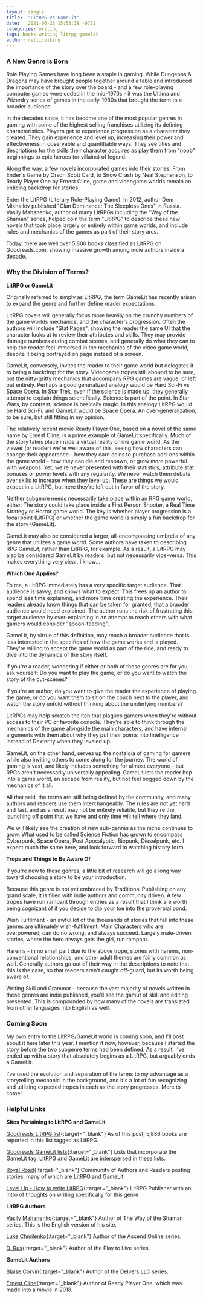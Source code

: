 ```yaml
---
layout: single
title:  "LitRPG vs GameLit"
date:   2021-06-23 15:55:38 -0751
categories: writing
tags: books writing litrpg gamelit
author: celticviking
---
```

### A New Genre is Born

Role Playing Games have long been a staple in gaming. While Dungeons & Dragons may have brought people together around a table and introduced the importance of the story over the board - and a few role-playing computer games were coded in the mid-1970s - it was the Ultima and Wizardry series of games in the early-1980s that brought the term to a broader audience.

In the decades since, it has become one of the most popular genres in gaming with some of the highest selling franchises utilizing its defining characteristics. Players get to experience progression as a character they created. They gain experience and level up, increasing their power and effectiveness in observable and quantifiable ways. They see titles and descriptions for the skills their character acquires as play them from "noob" beginnings to epic heroes (or villains) of legend.

Along the way, a few novels incorporated games into their stories. From Ender's Game by Orson Scott Card, to Snow Crash by Neal Stephenson, to Ready Player One by Ernest Cline, game and videogame worlds remain an enticing backdrop for stories.

Enter the LitRPG (Literary Role-Playing Game). In 2012, author Dem Mikhailov published "Clan Dominance: The Sleepless Ones" in Russia. Vasily Mahanenko, author of many LitRPGs including the "Way of the Shaman" series, helped coin the term "LitRPG" to describe these new novels that took place largely or entirely within game worlds, and include rules and mechanics of the games as part of their story arcs.

Today, there are well over 5,800 books classified as LitRPG on Goodreads.com, showing massive growth among indie authors inside a decade.

### Why the Division of Terms?

**LitRPG or GameLit** 

Originally referred to simply as LitRPG, the term GameLit has recently arisen to expand the genre and further define reader expectations. 

LitRPG novels will generally focus more heavily on the crunchy numbers of the game worlds mechanics, and the character's progression. Often the authors will include "Stat Pages", showing the reader the same UI that the character looks at to review their attributes and skills. They may provide damage numbers during combat scenes, and generally do what they can to help the reader feel immersed in the mechanics of the video game world, despite it being portrayed on page instead of a screen.

GameLit, conversely, invites the reader to their game world but delegates it to being a backdrop for the story. Videogame tropes still abound to be sure, but the nitty-gritty mechanics that accompany RPG games are vague, or left out entirely. Perhaps a good generalized analogy would be Hard Sci-Fi vs Space Opera. In Star Trek, even if the science is made up, they generally attempt to explain things scientifically. Science is part of the point. In Star Wars, by contrast, science is basically magic. In this analogy LitRPG would be Hard Sci-Fi, and GameLit would be Space Opera. An over-generalization, to be sure, but still fitting in my opinion.

The relatively recent movie Ready Player One, based on a novel of the same name by Ernest Cline, is a prime example of GameLit specifically. Much of the story takes place inside a virtual reality online game world. As the viewer (or reader) we're well aware of this, seeing how characters can change their appearance - how they earn coins to purchase add-ons within the game world - how they can die and respawn, or grow more powerful with weapons. Yet, we're never presented with their statistics, attribute stat bonuses or power levels with any regularity. We never watch them debate over skills to increase when they level up. These are things we would expect in a LitRPG, but here they're left out in favor of the story.

Neither subgenre needs necessarily take place within an RPG game world, either. The story could take place inside a First Person Shooter, a Real Time Strategy or Horror game world. The key is whether player progression is a focal point (LitRPG) or whether the game world is simply a fun backdrop for the story (GameLit).

GameLit may also be considered a larger, all-encompassing umbrella of any genre that utilizes a game world. Some authors have taken to describing RPG GameLit, rather than LitRPG, for example. As a result, a LitRPG may also be considered GameLit by readers, but not necessarily vice-versa. This makes everything very clear, I know...

**Which One Applies?**

To me, a LitRPG immediately has a very specific target audience. That audience is savvy, and knows what to expect. This frees up an author to spend less time explaining, and more time creating the experience. Their readers already know things that can be taken for granted, that a braoder audience would need explained. The author runs the risk of frustrating this target audience by over-explaining in an attempt to reach others with what gamers would consider "spoon-feeding".

GameLit, by virtue of this definition, may reach a broader audience that is less interested in the specifics of how the game works and is played. They're willing to accept the game world as part of the ride, and ready to dive into the dynamics of the story itself.

If you're a reader, wondering if either or both of these genres are for you, ask yourself: Do you want to play the game, or do you want to watch the story of the cut-scenes? 

If you're an author, do you want to give the reader the experience of playing the game, or do you want them to sit on the couch next to the player, and watch the story unfold without thinking about the underlying numbers?

LitRPGs may help scratch the itch that plagues gamers when they're without access to their PC or favorite console. They're able to think through the mechanics of the game alongside the main characters, and have internal arguments with them about why they put their points into Intelligence instead of Dexterity when they leveled up.

GameLit, on the other hand, serves up the nostalgia of gaming for gamers while also inviting others to come along for the journey. The world of gaming is vast, and likely includes something for almost everyone - but RPGs aren't necessarily universally appealing. GameLit lets the reader hop into a game world, an escape from reality, but not feel bogged down by the mechanics of it all.

All that said, the terms are still being defined by the community, and many authors and readers use them interchangeably. The rules are not yet hard and fast, and as a result may not be entirely reliable, but they're the launching off point that we have and only time will tell where they land.

We will likely see the creation of new sub-genres as the niche continues to grow.  What used to be called Science Fiction has grown to encompass Cyberpunk, Space Opera, Post Apocalyptic, Biopunk, Dieselpunk, etc. I expect much the same here, and look forward to watching history form.

**Trops and Things to Be Aware Of**

If you're new to these genres, a little bit of research will go a long way toward choosing a story to be your introduction.

Because this genre is not yet embraced by Traditional Publishing on any grand scale, it is filled with indie authors and community driven. A few tropes have run rampant through entries as a result that I think are worth being cognizant of if you decide to dip your toe into the proverbial pond.

Wish Fulfilment - an awful lot of the thousands of stories that fall into these genres are ultimately wish-fulfilment. Main Characters who are overpowered, can do no wrong, and always succeed. Largely male-driven stories, where the hero always gets the girl, run rampant.

Harems - in no small part due to the above trope, stories with harems, non-conventional relationships, and other adult themes are fairly common as well. Generally authors go out of their way in the descriptions to note that this is the case, so that readers aren't caught off-guard, but its worth being aware of. 

Writing Skill and Grammar - because the vast majority of novels written in these genres are indie published, you'll see the gamut of skill and editing presented. This is compounded by how many of the novels are translated from other languages into English as well.

### Coming Soon

My own entry to the LitRPG/GameLit world is coming soon, and I'll post about it here later this year. I mention it now, however, because I started the story before the two subgenre terms had been defined. As a result, I've ended up with a story that absolutely begins as a LitRPG, but arguably ends a GameLit. 

I've used the evolution and separation of the terms to my advantage as a storytelling mechanic in the background, and it's a lot of fun recognizing and utilizing expected tropes in each as the story progresses.  More to come!

### Helpful Links

**Sites Pertaining to LitRPG and GameLit**

[Goodreads LitRPG list](https://www.goodreads.com/shelf/show/litrpg){:target="_blank"}
As of this post, 5,886 books are reported in this list tagged as LitRPG.

[Goodreads GameLit lists](https://www.goodreads.com/list/tag/gamelit?utf8=%E2%9C%93&id=GameLit){:target="_blank"}
Lists that incorporate the GameLit tag. LitRPG and GameLit are interspersed in these lists.

[Royal Road](https://www.royalroad.com/home){:target="_blank"}
Community of Authors and Readers posting stories, many of which are LitRPG and GameLit.

[Level Up - How to write LitRPG](https://www.levelup.pub/how-to-write-litrpg){:target="_blank"}
LitRPG Publisher with an intro of thoughts on writing specifically for this genre



**LitRPG Authors**

[Vasily Mahanenko](http://mahanenko.ru/en/){:target="_blank"}
Author of The Way of the Shaman series. This is the English version of his site.

[Luke Chmilenko](https://lukechmilenko.com/){:target="_blank"}
Author of the Ascend Online series.

[D. Rus](https://www.goodreads.com/author/show/481586.D_Rus){:target="_blank"}
Author of the Play to Live series.



**GameLit Authors**

[Blaise Corvin](https://blaise-corvin.com/){:target="_blank"}
Author of the Delvers LLC series.

[Ernest Cline](https://www.ernestcline.com/){:target="_blank"}
Author of Ready Player One, which was made into a movie in 2018.

